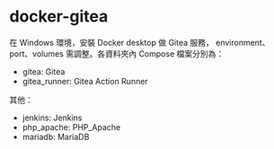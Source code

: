 # docker-gitea
在 Windows 環境，安裝 Docker desktop 做 Gitea 服務，
environment、port、volumes 需調整。各資料夾內 Compose 檔案分別為：
- gitea: Gitea
- gitea_runner: Gitea Action Runner

其他：
- jenkins: Jenkins
- php_apache: PHP_Apache
- mariadb: MariaDB

